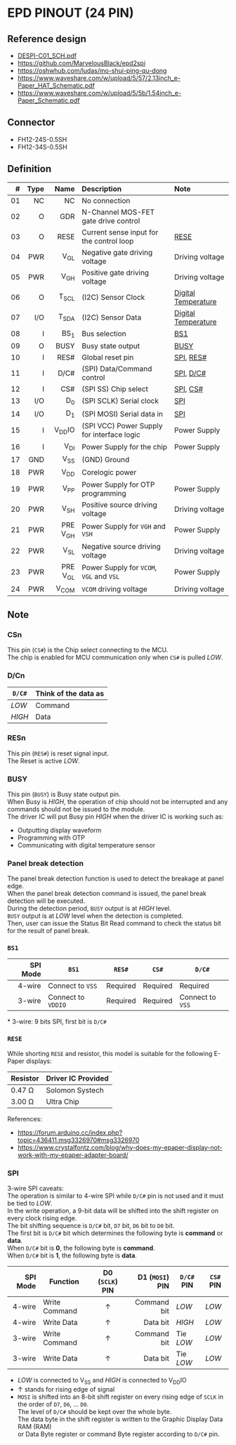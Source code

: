 # EPD PINOUT (24 PIN)

## Reference design

- [DESPI-C01_SCH.pdf](../schematics/DESPI-C01_SCH.pdf)
- <https://github.com/MarvelousBlack/epd2spi>
- <https://oshwhub.com/ludas/mo-shui-ping-qu-dong>
- <https://www.waveshare.com/w/upload/5/57/2.13inch_e-Paper_HAT_Schematic.pdf>
- <https://www.waveshare.com/w/upload/5/5b/1.54inch_e-Paper_Schematic.pdf>

## Connector

- FH12-24S-0.5SH
- FH12-34S-0.5SH

## Definition

|   # | Type |               Name | Description                                | Note                       |
| --: | ---: | -----------------: | :----------------------------------------- | :------------------------- |
|  01 |   NC |                 NC | No connection                              |                            |
|  02 |    O |                GDR | N-Channel MOS-FET gate drive control       |                            |
|  03 |    O |               RESE | Current sense input for the control loop   | [RESE](#rese)              |
|  04 |  PWR |     V<sub>GL</sub> | Negative gate driving voltage              | Driving voltage            |
|  05 |  PWR |     V<sub>GH</sub> | Positive gate driving voltage              | Driving voltage            |
|  06 |    O |    T<sub>SCL</sub> | (I2C) Sensor Clock                         | [Digital Temperature][dt]  |
|  07 |  I/O |    T<sub>SDA</sub> | (I2C) Sensor Data                          | [Digital Temperature][dt]  |
|  08 |    I |     BS<sub>1</sub> | Bus selection                              | [BS1](#bs1)                |
|  09 |    O |               BUSY | Busy state output                          | [BUSY](#busy)              |
|  10 |    I |               RES# | Global reset pin                           | [SPI](#spi), [RES#](#resn) |
|  11 |    I |               D/C# | (SPI) Data/Command control                 | [SPI](#spi), [D/C#](#dcn)  |
|  12 |    I |                CS# | (SPI SS) Chip select                       | [SPI](#spi), [CS#](#csn)   |
|  13 |  I/O |      D<sub>0</sub> | (SPI SCLK) Serial clock                    | [SPI](#spi)                |
|  14 |  I/O |      D<sub>1</sub> | (SPI MOSI) Serial data in                  | [SPI](#spi)                |
|  15 |    I |   V<sub>DD</sub>IO | (SPI VCC) Power Supply for interface logic | Power Supply               |
|  16 |    I |     V<sub>DI</sub> | Power Supply for the chip                  | Power Supply               |
|  17 |  GND |     V<sub>SS</sub> | (GND) Ground                               |                            |
|  18 |  PWR |     V<sub>DD</sub> | Corelogic power                            |                            |
|  19 |  PWR |     V<sub>PP</sub> | Power Supply for OTP programming           | Power Supply               |
|  20 |  PWR |     V<sub>SH</sub> | Positive source driving voltage            | Driving voltage            |
|  21 |  PWR | PRE V<sub>GH</sub> | Power Supply for `VGH` and `VSH`           | Power Supply               |
|  22 |  PWR |     V<sub>SL</sub> | Negative source driving voltage            | Driving voltage            |
|  23 |  PWR | PRE V<sub>GL</sub> | Power Supply for `VCOM`, `VGL` and `VSL`   | Power Supply               |
|  24 |  PWR |    V<sub>COM</sub> | `VCOM` driving voltage                     | Driving voltage            |

[dt]: ../sensors/lm75.md

## Note

### CSn

This pin (`CS#`) is the Chip select connecting to the MCU.
<br>The chip is enabled for MCU communication only when `CS#` is pulled _LOW_.

### D/Cn

| `D/C#` | Think of the data as |
| ------ | -------------------- |
| _LOW_  | Command              |
| _HIGH_ | Data                 |

### RESn

This pin (`RES#`) is reset signal input.
<br>The Reset is active _LOW_.

### BUSY

This pin (`BUSY`) is Busy state output pin.
<br>When Busy is _HIGH_, the operation of chip should not be interrupted and any commands should not be issued to the module.
<br>The driver IC will put Busy pin _HIGH_ when the driver IC is working such as:

- Outputting display waveform
- Programming with OTP
- Communicating with digital temperature sensor

### Panel break detection

The panel break detection function is used to detect the breakage at panel edge.
<br>When the panel break detection command is issued, the panel break detection will be executed.
<br>During the detection period, `BUSY` output is at _HIGH_ level.
<br>`BUSY` output is at _LOW_ level when the detection is completed.
<br>Then, user can issue the Status Bit Read command to check the status bit for the result of panel break.

### `BS1`

| SPI Mode | `BS1`              | `RES#`   | `CS#`    | `D/C#`           |
| -------: | ------------------ | -------- | -------- | ---------------- |
|   4-wire | Connect to `VSS`   | Required | Required | Required         |
|   3-wire | Connect to `VDDIO` | Required | Required | Connect to `VSS` |

\* 3-wire: 9 bits SPI, first bit is `D/C#`

### `RESE`

While shorting `RESE` and resistor, this model is suitable for the following E-Paper displays:

| Resistor     | Driver IC Provided |
| ------------ | ------------------ |
| 0.47 &Omega; | Solomon Systech    |
| 3.00 &Omega; | Ultra Chip         |

References:

- <https://forum.arduino.cc/index.php?topic=436411.msg3326970#msg3326970>
- <https://www.crystalfontz.com/blog/why-does-my-epaper-display-not-work-with-my-epaper-adapter-board/>

### SPI

3-wire SPI caveats:
<br>The operation is similar to 4-wire SPI while `D/C#` pin is not used and it must be tied to _LOW_.
<br>In the write operation, a 9-bit data will be shifted into the shift register on every clock rising edge.
<br>The bit shifting sequence is `D/C#` bit, `D7` bit, `D6` bit to `D0` bit.
<br>The first bit is `D/C#` bit which determines the following byte is **command** or **data**.
<br>When `D/C#` bit is **0**, the following byte is **command**.
<br>When `D/C#` bit is **1**, the following byte is **data**.

| SPI Mode | Function      | D0 (`SCLK`) PIN | D1 (`MOSI`) PIN | `D/C#` PIN | `CS#` PIN |
| -------: | ------------- | :-------------: | --------------: | ---------- | --------- |
|   4-wire | Write Command |     &#8593;     |     Command bit | _LOW_      | _LOW_     |
|   4-wire | Write Data    |     &#8593;     |        Data bit | _HIGH_     | _LOW_     |
|   3-wire | Write Command |     &#8593;     |     Command bit | Tie _LOW_  | _LOW_     |
|   3-wire | Write Data    |     &#8593;     |        Data bit | Tie _LOW_  | _LOW_     |

- _LOW_ is connected to V<sub>SS</sub> and _HIGH_ is connected to V<sub>DD</sub>IO
- &#8593; stands for rising edge of signal
- `MOSI` is shifted into an 8-bit shift register on every rising edge of `SCLK` in the order of `D7`, `D6`, ... `D0`.
  <br>The level of `D/C#` should be kept over the whole byte.
  <br>The data byte in the shift register is written to the Graphic Display Data RAM (RAM)
  <br>or Data Byte register or command Byte register according to `D/C#` pin.
